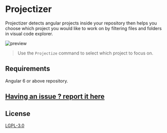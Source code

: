 # Projectizer

Projectizer detects angular projects inside your repository then helps you choose which project you would like to work on by filtering files and folders in visual code explorer.


![preview](https://github.com/mseknibilel/projectizer/raw/master/assets/feature.gif)

> Use the `Projectize` command to select which project to focus on.

## Requirements

Angular 6 or above repository.

## [Having an issue ? report it here](https://github.com/mseknibilel/projectizer/issues)

## License

[LGPL-3.0](https://www.gnu.org/licenses/lgpl-3.0.fr.html)

